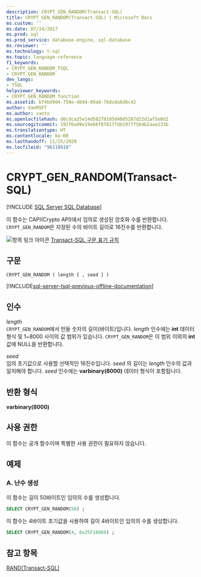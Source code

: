 ```yaml
---
description: CRYPT_GEN_RANDOM(Transact-SQL)
title: CRYPT_GEN_RANDOM(Transact-SQL) | Microsoft Docs
ms.custom: ''
ms.date: 07/24/2017
ms.prod: sql
ms.prod_service: database-engine, sql-database
ms.reviewer: ''
ms.technology: t-sql
ms.topic: language-reference
f1_keywords:
- CRYPT_GEN_RANDOM_TSQL
- CRYPT_GEN_RANDOM
dev_langs:
- TSQL
helpviewer_keywords:
- CRYPT_GEN_RANDOM function
ms.assetid: b74bd9d4-758e-4b94-89a0-76dcda6d8c42
author: VanMSFT
ms.author: vanto
ms.openlocfilehash: d0cdca25e14d58270185d4605287d22d1af5e0d2
ms.sourcegitcommit: 192f6a99e19e66f0f817fdb1977f564b2aaa133b
ms.translationtype: HT
ms.contentlocale: ko-KR
ms.lasthandoff: 11/25/2020
ms.locfileid: "96118618"
---
```

# <a name="crypt_gen_random-transact-sql"></a>CRYPT_GEN_RANDOM(Transact-SQL)
[!INCLUDE [SQL Server SQL Database](../../includes/applies-to-version/sql-asdb.md)]

이 함수는 CAPI(Crypto API)에서 임의로 생성된 암호화 수를 반환합니다. `CRYPT_GEN_RANDOM`은 지정된 수의 바이트 길이로 16진수를 반환합니다.
  
![항목 링크 아이콘](../../database-engine/configure-windows/media/topic-link.gif "항목 링크 아이콘") [Transact-SQL 구문 표기 규칙](../../t-sql/language-elements/transact-sql-syntax-conventions-transact-sql.md)
  
## <a name="syntax"></a>구문  
  
```syntaxsql
CRYPT_GEN_RANDOM ( length [ , seed ] )   
```  
  
[!INCLUDE[sql-server-tsql-previous-offline-documentation](../../includes/sql-server-tsql-previous-offline-documentation.md)]

## <a name="arguments"></a>인수
*length*  
`CRYPT_GEN_RANDOM`에서 만들 숫자의 길이(바이트)입니다. *length* 인수에는 **int** 데이터 형식 및 1~8000 사이의 값 범위가 있습니다. `CRYPT_GEN_RANDOM`은 이 범위 이외의 **int** 값에 NULL을 반환합니다. 
  
*seed*  
임의 초기값으로 사용할 선택적인 16진수입니다. *seed* 의 길이는 *length* 인수의 값과 일치해야 합니다. *seed* 인수에는 **varbinary(8000)** 데이터 형식이 포함됩니다.
  
## <a name="returned-types"></a>반환 형식  
**varbinary(8000)**
  
## <a name="permissions"></a>사용 권한  
이 함수는 공개 함수이며 특별한 사용 권한이 필요하지 않습니다.
  
## <a name="examples"></a>예제  
  
### <a name="a-generating-a-random-number"></a>A. 난수 생성  
이 함수는 길이 50바이트인 임의의 수를 생성합니다.
  
```sql
SELECT CRYPT_GEN_RANDOM(50) ;  
```  
  
이 함수는 4바이트 초기값을 사용하여 길이 4바이트인 임의의 수를 생성합니다.
  
```sql
SELECT CRYPT_GEN_RANDOM(4, 0x25F18060) ;  
```  
  
## <a name="see-also"></a>참고 항목
[RAND&#40;Transact-SQL&#41;](../../t-sql/functions/rand-transact-sql.md)
  
  
